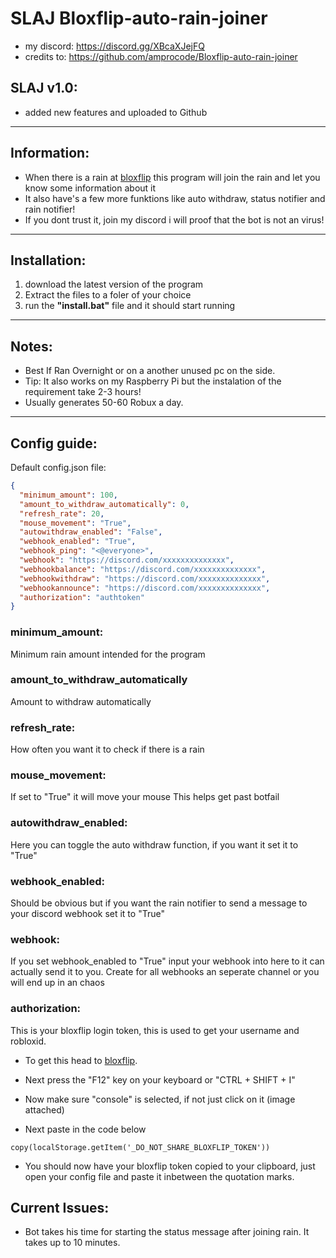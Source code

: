 # SLAJ Bloxflip-auto-rain-joiner


- my discord: https://discord.gg/XBcaXJejFQ
- credits to: https://github.com/amprocode/Bloxflip-auto-rain-joiner  


## SLAJ v1.0:
- added new features and uploaded to Github


-----------------------------------------------------------------------------------------------------------------------------------------------------------------------

## Information:
- When there is a rain at [bloxflip](https://bloxflip.com) this program will join the rain and let you know some information about it
- It also have's a few more funktions like auto withdraw, status notifier and rain notifier!
- If you dont trust it, join my discord i will proof that the bot is not an virus!

-----------------------------------------------------------------------------------------------------------------------------------------------------------------------

## Installation:
1) download the latest version of the program
2) Extract the files to a foler of your choice
3) run the **"install.bat"** file and it should start running


-----------------------------------------------------------------------------------------------------------------------------------------------------------------------

## Notes:
- Best If Ran Overnight or on a another unused pc on the side.
- Tip: It also works on my Raspberry Pi but the instalation of the requirement take 2-3 hours!
- Usually generates 50-60 Robux a day.


-----------------------------------------------------------------------------------------------------------------------------------------------------------------------

## Config guide:

Default config.json file:
```json
{
  "minimum_amount": 100,
  "amount_to_withdraw_automatically": 0,
  "refresh_rate": 20,
  "mouse_movement": "True",
  "autowithdraw_enabled": "False",
  "webhook_enabled": "True",
  "webhook_ping": "<@everyone>",
  "webhook": "https://discord.com/xxxxxxxxxxxxxx",
  "webhookbalance": "https://discord.com/xxxxxxxxxxxxxx",
  "webhookwithdraw": "https://discord.com/xxxxxxxxxxxxxx",
  "webhookannounce": "https://discord.com/xxxxxxxxxxxxxx",
  "authorization": "authtoken"
}
```
### minimum_amount:
Minimum rain amount intended for the program


### amount_to_withdraw_automatically
Amount to withdraw automatically


### refresh_rate:
How often you want it to check if there is a rain


### mouse_movement:
If set to "True" it will move your mouse This helps get past botfail

### autowithdraw_enabled:
Here you can toggle the auto withdraw function, if you want it set it to "True"

### webhook_enabled:
Should be obvious but if you want the rain notifier to send a message to your discord webhook set it to "True"


### webhook:
If you set webhook_enabled to "True" input your webhook into here to it can actually send it to you. Create for all webhooks an seperate channel or you will end up in an chaos



### authorization:
This is your bloxflip login token, this is used to get your username and robloxid.

- To get this head to [bloxflip](https://bloxflip.com).
- Next press the "F12" key on your keyboard or "CTRL + SHIFT + I"
- Now make sure "console" is selected, if not just click on it (image attached)



- Next paste in the code below
```
copy(localStorage.getItem('_DO_NOT_SHARE_BLOXFLIP_TOKEN'))
```
- You should now have your bloxflip token copied to your clipboard, just open your config file and paste it inbetween the quotation marks.

## Current Issues:
- Bot takes his time for starting the status message after joining rain. It takes up to 10 minutes.
